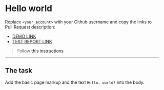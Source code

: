 # Hello world
Replace `<your_account>` with your Github username and copy the links to Pull Request description:
- [DEMO LINK](https://oleksandrnikora.github.io/layout_hello-world/)
- [TEST REPORT LINK](https://oleksandrnikora.github.io/layout_hello-world/report/html_report/)

> Follow [this instructions](https://mate-academy.github.io/layout_task-guideline/#how-to-solve-the-layout-tasks-on-github)
___

## The task
Add the basic page markup and the text `Hello, world!` into the body.

